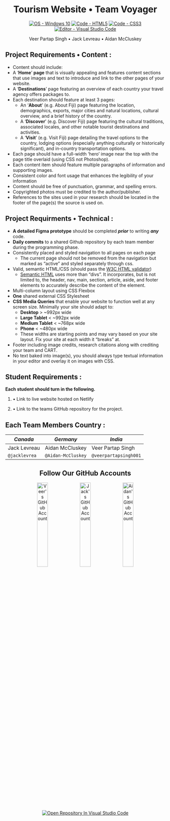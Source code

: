<!-- Header -->
<h1 align="center">Tourism Website • Team Voyager</h1>

<!-- Badges Generated With https://michaelcurrin.github.io/badge-generator/#/ -->
<p align="middle">
  <a href="https://"><img src="https://img.shields.io/badge/OS-Windows_10-blueviolet?logo=windows&logoColor=white" alt="OS - Windows 10"></a>
  <a href="https://"><img src="https://img.shields.io/badge/Code-HTML5-blueviolet?logo=html5&logoColor=white" alt="Code - HTML5"></a>
  <a href="https://"><img src="https://img.shields.io/badge/Code-CSS3-blueviolet?logo=css3&logoColor=white" alt="Code - CSS3"></a>
  <a href="https://"><img src="https://img.shields.io/badge/Editor-Visual_Studio_Code-blueviolet?logo=visualstudiocode" alt="Editor - Visual Studio Code"></a>
</p>

<!-- List Of Team Members Beneath The Header -->
<p align="center">Veer Partap Singh • Jack Levreau • Aidan McCluskey<p>

<!-- Website Requirements Found From https://classroom.google.com/u/3/c/MzgwNTU4NDY3MTky/a/NDM0NjE0Nzg0ODk0/details -->
<!-- Not Using For Now "<h2 align="middle">Project Requirements</h2>" -->

<!-- Content Project Requirements -->
<h2>Project Requirements • Content :</h2>

* Content should include:
 * A ‘**Home**’ **page** that is visually appealing and features content sections that use images and text to introduce and link to the other pages of your website.
 * A ‘**Destinations**’ page featuring an overview of each country your travel agency offers packages to.
 * Each destination should feature at least 3 pages:
     * An ‘**About**’ (e.g. About Fiji) page featuring the location, demographics, exports, major cities and natural locations, cultural overview, and a brief history of the country. 
     * A ‘**Discover**’ (e.g. Discover Fiji) page featuring the cultural traditions, associated locales, and other notable tourist destinations and activities.
     * A ‘**Visit**’ (e.g. Visit Fiji) page detailing the travel options to the country, lodging options (especially anything culturally or historically significant), and in-country transportation options.
 * Each page should have a full-width ‘hero’ image near the top with the page title overlaid (using CSS not Photoshop).
 * Each content item should feature multiple paragraphs of information and supporting images.
 * Consistent color and font usage that enhances the legibility of your information
 * Content should be free of punctuation, grammar, and spelling errors.
 * Copyrighted photos must be credited to the author/publisher.
 * References to the sites used in your research should be located in the footer of the page(s) the source is used on.

<!-- Technical Project Requirements -->
<h2>Project Requirments • Technical :</h2>

* **A detailed Figma prototype** should be completed **_prior_** to writing **_any_** code.
* **Daily commits** to a shared Github repository by each team member during the programming phase.
* Consistently placed and styled navigation to all pages on each page
    * The current page should not be removed from the navigation but marked as “active” and styled separately through css.
* Valid, semantic HTML/CSS (should pass the [W3C HTML validator](https://validator.w3.org/))
    * [Semantic HTML](https://www.codecademy.com/learn/learn-html/modules/learn-semantic-html/cheatsheet) uses more than “divs”. It incorporates, but is not limited to, the header, nav, main, section, article, aside, and footer elements to accurately describe the content of the element.
 * Multi-column layout using CSS Flexbox
 * **One** shared external CSS Stylesheet
 * **CSS Media Queries** that enable your website to function well at any screen size. Minimally your site should adapt to:
    * **Desktop** > ~992px wide
    * **Large Tablet** &lt; ~992px wide
    * **Medium Tablet** &lt; ~768px wide
    * **Phone** &lt; ~480px wide
    * These widths are starting points and may vary based on your site layout. Fix your site at each width it “breaks” at.
 * Footer including image credits, research citations along with crediting your team and CART.
 * No text baked into image(s), you should always type textual information in your editor and overlay it on images with CSS.
              
<!-- Website Requirements Found From https://classroom.google.com/u/3/c/MzgwNTU4NDY3MTky/a/NDM0NjE0Nzg0ODk0/details -->
<h2>Student Requirements :</h2>

**Each student should turn in the following.**
1. • Link to live website hosted on Netlify

2. • Link to the teams GitHub repository for the project.
         
<!-- Chart Header -->
<h2>Each Team Members Country :</h2>

<!-- Chart Of Which Student Contributed To Which Country -->
| ***Canada***   | ***Germany***      | ***India***           |
| -------------- | ------------------ | --------------------- |
| Jack Levreau   | Aidan McCluskey    | Veer Partap Singh     |
| `@jacklevrea`  | `@Aidan-McCluskey` | `@veerpartapsingh001` |         
   
<!-- Links To Our GitHub Accounts , Somewhat As A Footer -->
<h2 align="center">Follow Our GitHub Accounts</h2>
              
<p align="middle">
  <a href="https://github.com/veerpartapsingh001" title="Go to Veer's GitHub profile"><img src="https://img.shields.io/static/v1?label=Follow&message=Veer Partap Singh&color=blueviolet&logo=github" alt="Veer's GitHub Account" width="26%"></a>
  <a href="https://github.com/jacklevrea" title="Go to Jack's GitHub profile"><img src="https://img.shields.io/static/v1?label=Follow&message=Jack Levreau&color=blueviolet&logo=github" alt="Jack's GitHub Account" width="26%"></a>
   <a href="https://github.com/Aidan-McCluskey" title="Go to Aidan's GitHub profile"><img src="https://img.shields.io/static/v1?label=Follow&message=Aidan McCluskey&color=blueviolet&logo=github" alt="Aidan's GitHub Account" width="26%"></a>
</p>

<p align="middle">
  <a href="https://classroom.github.com/online_ide?assignment_repo_id=6537049&assignment_repo_type=AssignmentRepo"><img src="https://img.shields.io/badge/Open_Repository_In-Visual_Studio_Code-blueviolet?logo=visualstudiocode" alt="Open Repository In Visual Studio Code"></a>
</p>
